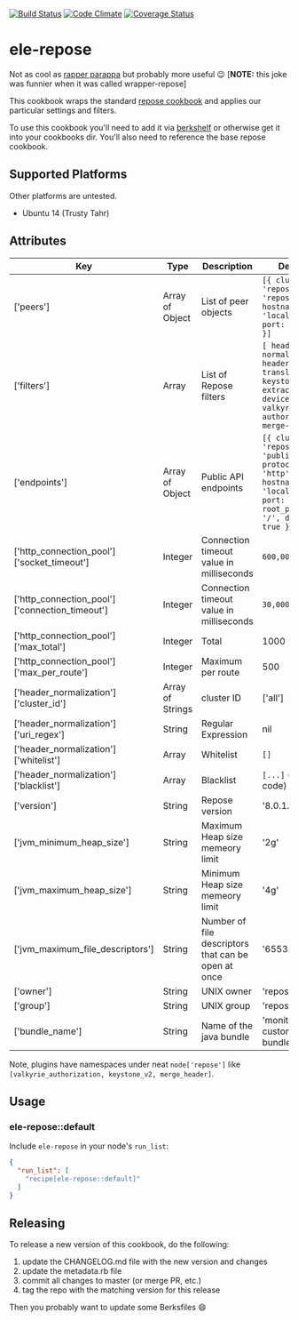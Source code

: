 [![Build Status](https://travis-ci.org/mmi-cookbooks/ele-repose.svg)](https://travis-ci.org/mmi-cookbooks/ele-repose)
[![Code Climate](https://codeclimate.com/github/mmi-cookbooks/ele-repose/badges/gpa.svg)](https://codeclimate.com/github/mmi-cookbooks/ele-repose)
[![Coverage Status](https://coveralls.io/repos/mmi-cookbooks/ele-repose/badge.svg?branch=master&service=github)](https://coveralls.io/github/mmi-cookbooks/ele-repose?branch=master)

# ele-repose

Not as cool as [rapper parappa](https://www.youtube.com/watch?v=F5Pm7BL-hyo) but probably more useful :wink: [**NOTE:** this joke was funnier when it was called wrapper-repose]

This cookbook wraps the standard [repose cookbook](https://github.com/rackerlabs/cookbook-repose) and applies our particular settings and filters.

To use this cookbook you'll need to add it via [berkshelf](http://berkshelf.com/) or otherwise get it into your cookbooks dir.  You'll also need to reference the base repose cookbook.

## Supported Platforms

Other platforms are untested.

- Ubuntu 14 (Trusty Tahr)

## Attributes

Key | Type | Description | Default
--- | --- | --- | ---
['peers'] | Array of Object | List of peer objects |  `[{ cluster_id: 'repose', id: 'repose_node', hostname: 'localhost', port: '13579' }]`
['filters'] | Array | List of Repose filters | `[ header-normalization, header-translation, keystone-v2, extract-device-id, valkyrie-authorization, merge-header]`
['endpoints'] | Array of Object | Public  API endpoints | `[{ cluster_id: 'repose', id: 'public_api', protocol: 'http', hostname: 'localhost', port: '32321', root_path: '/', default: true }]`
['http_connection_pool']['socket_timeout'] | Integer | Connection timeout value in milliseconds | `600,000`
['http_connection_pool']['connection_timeout'] | Integer | Connection timeout value in milliseconds | `30,000`
['http_connection_pool']['max_total'] | Integer | Total | 1000
['http_connection_pool']['max_per_route'] | Integer | Maximum per route | 500
['header_normalization']['cluster_id'] | Array of Strings | cluster  ID | ['all']
['header_normalization']['uri_regex'] | String | Regular Expression | nil
['header_normalization']['whitelist'] | Array | Whitelist | `[]`
['header_normalization']['blacklist'] | Array | Blacklist | `[...]` (see code)
['version'] | String | Repose version | '8.0.1.0'
['jvm_minimum_heap_size'] | String | Maximum Heap size memeory limit | '2g'
['jvm_maximum_heap_size'] | String | Minimum Heap size memeory limit | '4g'
['jvm_maximum_file_descriptors'] | String | Number of file descriptors that can be open at once | '65535'
['owner'] | String | UNIX owner | 'repose'
['group'] | String | UNIX group | 'repose'
['bundle_name'] | String | Name of the java bundle | 'monitoring-custom-filter-bundle.ear'


Note, plugins have namespaces under neat `node['repose']` like `[valkyrie_authorization, keystone_v2, merge_header]`.

## Usage

### ele-repose::default

Include `ele-repose` in your node's `run_list`:

```json
{
  "run_list": [
    "recipe[ele-repose::default]"
  ]
}
```

## Releasing
To release a new version of this cookbook, do the following:

1. update the CHANGELOG.md file with the new version and changes
2. update the metadata.rb file
3. commit all changes to master (or merge PR, etc.)
4. tag the repo with the matching version for this release

Then you probably want to update some Berksfiles :smile:
